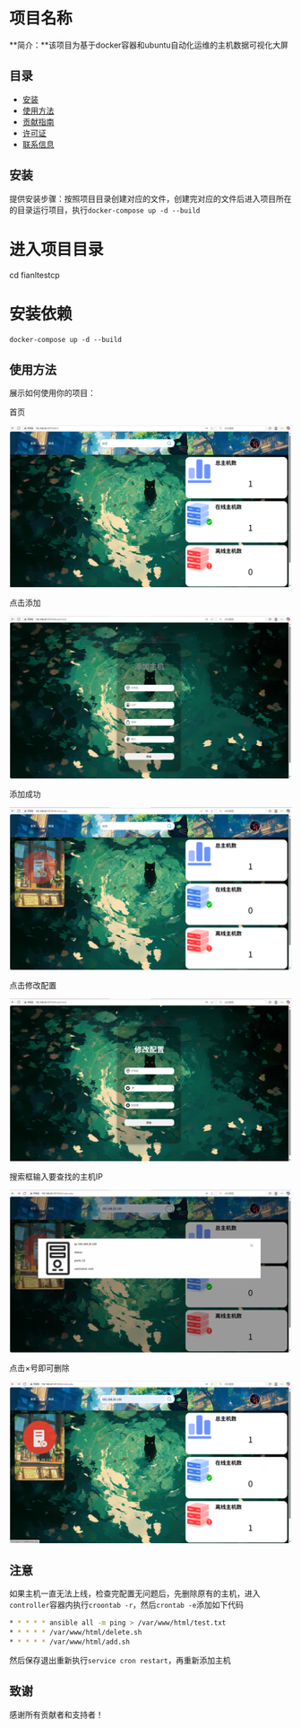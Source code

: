 # 项目名称

**简介：**该项目为基于docker容器和ubuntu自动化运维的主机数据可视化大屏

## 目录

- [安装](#安装)
- [使用方法](#使用方法)
- [贡献指南](#贡献指南)
- [许可证](#许可证)
- [联系信息](#联系信息)

## 安装

提供安装步骤：按照项目目录创建对应的文件，创建完对应的文件后进入项目所在的目录运行项目，执行`docker-compose up -d --build`
# 进入项目目录
cd fianltestcp

# 安装依赖
`docker-compose up -d --build`

## 使用方法

展示如何使用你的项目：

首页

![image-20250617131926742](.\finaltest\showimages\image-20250617131926742.png)

点击添加

![image-20250617132137663](.\finaltest\showimages\image-20250617132137663.png)

添加成功

![image-20250617132217049](.\finaltest\showimages\image-20250617132217049.png)

点击修改配置

![image-20250617132234884](.\finaltest\showimages\image-20250617132234884.png)

搜索框输入要查找的主机IP

![image-20250617132304957](.\finaltest\showimages\image-20250617132304957.png)

点击×号即可删除

![image-20250617132324519](.\finaltest\showimages\image-20250617132324519.png)

## 注意

如果主机一直无法上线，检查完配置无问题后，先删除原有的主机，进入`controller`容器内执行`croontab -r`，然后`crontab -e`添加如下代码

```bash
* * * * * ansible all -m ping > /var/www/html/test.txt
* * * * * /var/www/html/delete.sh
* * * * * /var/www/html/add.sh
```

然后保存退出重新执行`service cron restart`，再重新添加主机

## 致谢

感谢所有贡献者和支持者！